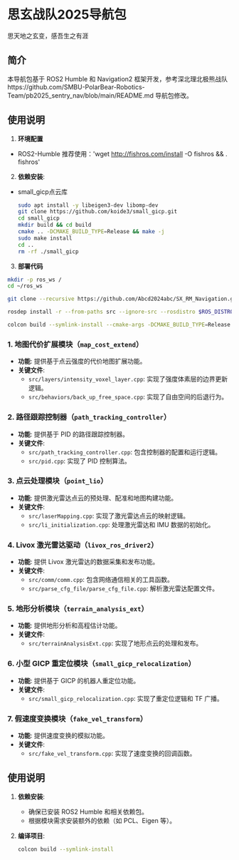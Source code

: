 # 思玄战队2025导航包
思天地之玄变，感吾生之有涯

## 简介
本导航包基于 ROS2 Humble 和 Navigation2 框架开发，参考深北理北极熊战队https://github.com/SMBU-PolarBear-Robotics-Team/pb2025_sentry_nav/blob/main/README.md 导航包修改。

## 使用说明
1. **环境配置**
  - ROS2-Humble 推荐使用：'wget http://fishros.com/install -O fishros && . fishros'
2. **依赖安装**:
  - small_gicp点云库
     ```bash
     sudo apt install -y libeigen3-dev libomp-dev
     git clone https://github.com/koide3/small_gicp.git
     cd small_gicp
     mkdir build && cd build
     cmake .. -DCMAKE_BUILD_TYPE=Release && make -j
     sudo make install
     cd ..
     rm -rf ./small_gicp
     ```
3. **部署代码**
```bash
mkdir -p ros_ws /
cd ~/ros_ws
```
```bash
git clone --recursive https://github.com/Abcd2024abc/SX_RM_Navigation.git src/SX_RM_Navigation
```
```bash
rosdep install -r --from-paths src --ignore-src --rosdistro $ROS_DISTRO -y
```
```bash
colcon build --symlink-install --cmake-args -DCMAKE_BUILD_TYPE=Release
```

### 1. 地图代价扩展模块（`map_cost_extend`）
- **功能**: 提供基于点云强度的代价地图扩展功能。
- **关键文件**:
  - `src/layers/intensity_voxel_layer.cpp`: 实现了强度体素层的边界更新逻辑。
  - `src/behaviors/back_up_free_space.cpp`: 实现了自由空间的后退行为。
### 2. 路径跟踪控制器（`path_tracking_controller`）
- **功能**: 提供基于 PID 的路径跟踪控制器。
- **关键文件**:
  - `src/path_tracking_controller.cpp`: 包含控制器的配置和运行逻辑。
  - `src/pid.cpp`: 实现了 PID 控制算法。

### 3. 点云处理模块（`point_lio`）
- **功能**: 提供激光雷达点云的预处理、配准和地图构建功能。
- **关键文件**:
  - `src/laserMapping.cpp`: 实现了激光雷达点云的映射逻辑。
  - `src/li_initialization.cpp`: 处理激光雷达和 IMU 数据的初始化。

### 4. Livox 激光雷达驱动（`livox_ros_driver2`）
- **功能**: 提供 Livox 激光雷达的数据采集和发布功能。
- **关键文件**:
  - `src/comm/comm.cpp`: 包含网络通信相关的工具函数。
  - `src/parse_cfg_file/parse_cfg_file.cpp`: 解析激光雷达配置文件。

### 5. 地形分析模块（`terrain_analysis_ext`）
- **功能**: 提供地形分析和高程估计功能。
- **关键文件**:
  - `src/terrainAnalysisExt.cpp`: 实现了地形点云的处理和发布。

### 6. 小型 GICP 重定位模块（`small_gicp_relocalization`）
- **功能**: 提供基于 GICP 的机器人重定位功能。
- **关键文件**:
  - `src/small_gicp_relocalization.cpp`: 实现了重定位逻辑和 TF 广播。

### 7. 假速度变换模块（`fake_vel_transform`）
- **功能**: 提供速度变换的模拟功能。
- **关键文件**:
  - `src/fake_vel_transform.cpp`: 实现了速度变换的回调函数。

## 使用说明
1. **依赖安装**:
   - 确保已安装 ROS2 Humble 和相关依赖包。
   - 根据模块需求安装额外的依赖（如 PCL、Eigen 等）。

2. **编译项目**:
   ```bash
   colcon build --symlink-install
   ```

